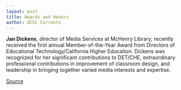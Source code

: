 ```yaml
---
layout: post
title: Awards and Honors
author: UCSC Currents
---
```


**Jan Dickens**, director of Media Services at McHenry Library, recently received the first annual Member-of-the-Year Award from Directors of Educational Technology/California Higher Education. Dickens was recognized for her significant contributions to DET/CHE, extraordinary professional contributions in improvement of classroom design, and leadership in bringing together varied media interests and expertise.

[Source](http://www1.ucsc.edu/oncampus/currents/96-12-09/honors.htm "Permalink to Awards and Honors: 12-9-96")
